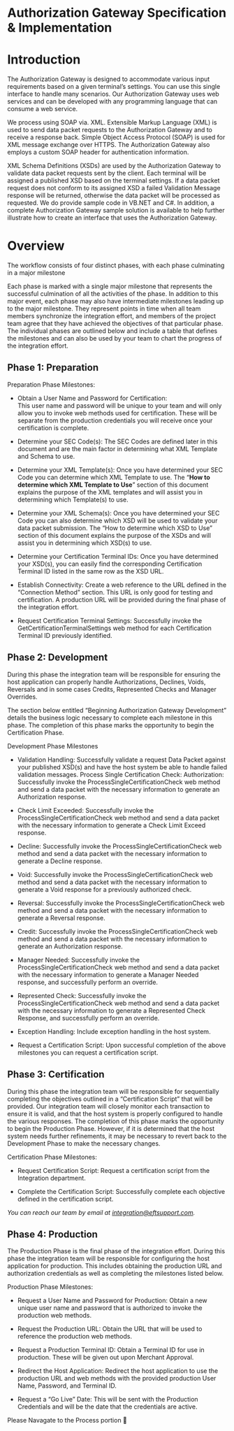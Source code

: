 # Authorization Gateway Specification & Implementation

# Introduction 

The Authorization Gateway is designed to accommodate various input requirements based on a given terminal’s settings. You can use this single interface to handle many scenarios. Our Authorization Gateway uses web services and can be developed with any programming language that can consume a web service.

We process using SOAP via. XML. Extensible Markup Language (XML) is used to send data packet requests to the Authorization Gateway and to receive a response back. Simple Object Access Protocol (SOAP) is used for XML message exchange over HTTPS. The Authorization Gateway also employs a custom SOAP header for authentication information. 

XML Schema Definitions (XSDs) are used by the Authorization Gateway to validate data packet requests sent by the client. Each terminal will be assigned a published XSD based on the terminal settings. If a data packet request does not conform to its assigned XSD a failed Validation Message response will be returned, otherwise the data packet will be processed as requested.
We do provide sample code in VB.NET and C#. In addition, a complete Authorization Gateway sample solution is available to help further illustrate how to create an interface that uses the Authorization Gateway.

# Overview

The workflow consists of four distinct phases, with each phase culminating in a major milestone
 

Each phase is marked with a single major milestone that represents the successful culmination of all the activities of the phase. In addition to this major event, each phase may also have intermediate milestones leading up to the major milestone. They represent points in time when all team members synchronize the integration effort, and members of the project team agree that they have achieved the objectives of that particular phase.
The individual phases are outlined below and include a table that defines the milestones and can also be used by your team to chart the progress of the integration effort.

## Phase 1:  Preparation

Preparation Phase Milestones:

- Obtain a User Name and Password for Certification:  
This user name and password will be unique to your team and will only allow you to invoke web methods used for certification. These will be separate from the production credentials you will receive once your certification is complete. 

- Determine your SEC Code(s):  The SEC Codes are defined later in this document and are the main factor in determining what XML Template and Schema to use.

- Determine your XML Template(s):  Once you have determined your SEC Code you can determine which XML Template to use.  The “**How to determine which XML Template to Use**” section of this document explains the purpose of the XML templates and will assist you in determining which Template(s) to use.

- Determine your XML Schema(s): Once you have determined your SEC Code you can also determine which XSD will be used to validate your data packet submission.  The “How to determine which XSD to Use” section of this document explains the purpose of the XSDs and will assist you in determining which XSD(s) to use.

- Determine your Certification Terminal IDs: Once you have determined your XSD(s), you can easily find the corresponding Certification Terminal ID listed in the same row as the XSD URL. 

- Establish Connectivity: Create a web reference to the URL defined in the “Connection Method” section. This URL is only good for testing and certification.  A production URL will be provided during the final phase of the integration effort.

- Request Certification Terminal Settings: Successfully invoke the GetCertificationTerminalSettings web method for each Certification Terminal ID previously identified.

## Phase 2: Development
During this phase the integration team will be responsible for ensuring the host application can properly handle Authorizations, Declines, Voids, Reversals and in some cases Credits, Represented Checks and Manager Overrides. 

The section below entitled “Beginning Authorization Gateway Development” details the business logic necessary to complete each milestone in this phase. The completion of this phase marks the opportunity to begin the Certification Phase.


Development Phase Milestones

- Validation Handling: Successfully validate a request Data Packet against your published XSD(s) and have the host system be able to handle failed validation messages.
Process Single Certification Check:
Authorization: Successfully invoke the ProcessSingleCertificationCheck web method and send a data packet with the necessary information to generate an Authorization response.

- Check Limit Exceeded: Successfully invoke the ProcessSingleCertificationCheck web method and send a data packet with the necessary information to generate a Check Limit Exceed response.

- Decline: Successfully invoke the ProcessSingleCertificationCheck web method and send a data packet with the necessary information to generate a Decline response.

- Void: Successfully invoke the ProcessSingleCertificationCheck web method and send a data packet with the necessary information to generate a Void response for a previously authorized check.

- Reversal: Successfully invoke the ProcessSingleCertificationCheck web method and send a data packet with the necessary information to generate a Reversal response.

- Credit: Successfully invoke the ProcessSingleCertificationCheck web method and send a data packet with the necessary information to generate an Authorization response.  

- Manager Needed: Successfully invoke the ProcessSingleCertificationCheck web method and send a data packet with the necessary information to generate a Manager Needed response, and successfully perform an override.

- Represented Check: Successfully invoke the ProcessSingleCertificationCheck web method and send a data packet with the necessary information to generate a Represented Check Response, and successfully perform an override.

- Exception Handling: Include exception handling in the host system.

- Request a Certification Script: Upon successful completion of the above milestones you can request a certification script.  


## Phase 3: Certification
During this phase the integration team will be responsible for sequentially completing the objectives outlined in a “Certification Script” that will be provided. Our integration team will closely monitor each transaction to ensure it is valid, and that the host system is properly configured to handle the various responses. The completion of this phase marks the opportunity to begin the Production Phase. However, if it is determined that the host system needs further refinements, it may be necessary to revert back to the Development Phase to make the necessary changes. 


Certification Phase Milestones:
- Request Certification Script:  Request a certification script from the Integration department.

- Complete the Certification Script:  Successfully complete each objective defined in the certification script.

_You can reach our team by email at integration@eftsupport.com._


## Phase 4:  Production
The Production Phase is the final phase of the integration effort.  During this phase the integration team will be responsible for configuring the host application for production. This includes obtaining the production URL and authorization credentials as well as completing the milestones listed below.  


Production Phase Milestones:

- Request a User Name and Password for Production:  Obtain a new unique user name and password that is authorized to invoke the production web methods.

- Request the Production URL: Obtain the URL that will be used to reference the production web methods. 

- Request a Production Terminal ID: Obtain a Terminal ID for use in production. These will be given out upon Merchant Approval.

- Redirect the Host Application: Redirect the host application to use the production URL and web methods with the provided production User Name, Password, and Terminal ID.

- Request a “Go Live” Date: This will be sent with the Production Credentials and will be the date that the credentials are active.

Please Navagate to the Process portion :tada:
